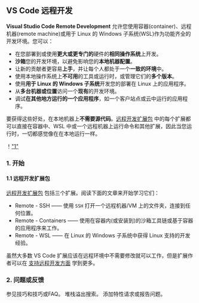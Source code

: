 <!--
 * @Author: haoluo
 * @Date: 2019-07-23 19:57:12
 * @LastEditors: haoluo
 * @LastEditTime: 2019-07-23 20:12:47
 * @Description: file content
 -->

## VS Code 远程开发

**Visual Studio Code Remote Development** 允许您使用容器(container)、远程机器(remote machine)或用于 Linux 的 Windows 子系统(WSL)作为功能齐全的开发环境。您可以：

- 在您部署到或使用**更大或更专门的**硬件的**相同操作系统**上开发。
- **沙箱**您的开发环境，以避免影响您的**本地机器配置**。
- 让新的贡献者更容易**上手**，并让每个人都处于一个**一致的环境**中。
- 使用本地操作系统上**不可用**的工具或运行时，或管理它们的**多个版本**。
- 使用**用于 Linux 的 Windows 子系统**开发您的部署在 Linux 上的应用程序。
- 从**多台机器或位置**访问一个**现有**的开发环境。
- 调试**在其他地方运行的一个应用程序**，如一个客户站点或云中运行的应用程序。

要获得这些好处，在本地机器上**不需要源代码**。[远程开发扩展包](https://aka.ms/vscode-remote/download/extension) 中的每个扩展都可以直接在容器中、WSL 中或一个远程机器上运行命令和其他扩展，因此当您运行时，一切都感觉像在在本地运行一样。

！["1"](https://code.visualstudio.com/assets/docs/remote/remote-overview/architecture.png "1")

### 1. 开始

#### 1.1 远程开发扩展包

[远程开发扩展包](https://aka.ms/vscode-remote/download/extension) 包括三个扩展。阅读下面的文章来开始学习它们：

- Remote - SSH —— 使用 `SSH` 打开一个远程机器/VM 上的文件夹，连接到任何位置。
- Remote - Containers —— 使用在容器内(或安装到)的沙箱工具链或基于容器的应用程序来工作。
- Remote - WSL —— 在 Linux 的 Windows 子系统中获得 Linux 支持的开发经验。

虽然大多数 VS Code 扩展应该在远程环境中不需要修改就可以工作，但是扩展作者可以在 [支持远程开发方面](https://code.visualstudio.com/api/advanced-topics/remote-extensions) 学到更多。

### 2. 问题或反馈

参见技巧和技巧或FAQ。
堆栈溢出搜索。
添加特性请求或报告问题。